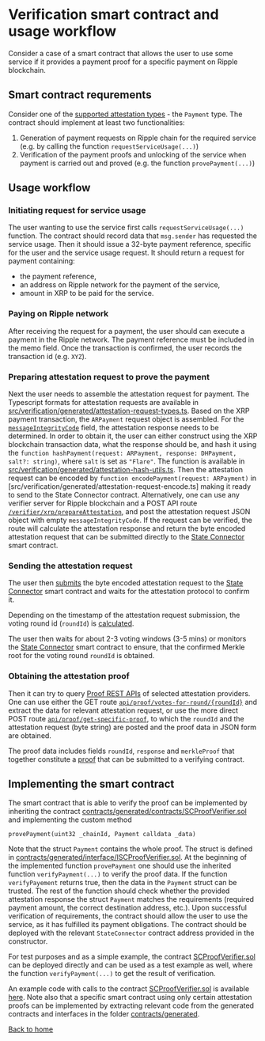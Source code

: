 # Verification smart contract and usage workflow

Consider a case of a smart contract that allows the user to use some service if it provides a payment proof for a specific payment on Ripple blockchain.

## Smart contract requrements

Consider one of the [supported attestation types](https://github.com/flare-foundation/state-connector-attestation-types) - the `Payment` type.
The contract should implement at least two functionalities:

1. Generation of payment requests on Ripple chain for the required service (e.g. by calling the function `requestServiceUsage(...)`)
2. Verification of the payment proofs and unlocking of the service when payment is carried out and proved (e.g. the function `provePayment(...)`)

## Usage workflow

### Initiating request for service usage

The user wanting to use the service first calls `requestServiceUsage(...)` function.
The contract should record data that `msg.sender` has requested the service usage. Then it should issue a 32-byte payment reference, specific for the user and the service usage request. It should return a request for payment containing:

- the payment reference,
- an address on Ripple network for the payment of the service,
- amount in XRP to be paid for the service.

### Paying on Ripple network

After receiving the request for a payment, the user should can execute a payment in the Ripple network. The payment reference must be included in the memo field. Once the transaction is confirmed, the user records the transaction id (e.g. `XYZ`).

### Preparing attestation request to prove the payment

Next the user needs to assemble the attestation request for payment. The Typescript formats for attestation requests are available in [src/verification/generated/attestation-request-types.ts](src/verification/generated/attestation-request-types.ts). Based on the XRP payment transaction, the `ARPayment` request object is assembled. For the [`messageIntegrityCode`](../attestation-protocol/message-integrity.md) field, the attestation response needs to be determined. In order to obtain it, the user can either construct using the XRP blockchain transaction data, what the response should be, and hash it using the `function hashPayment(request: ARPayment, response: DHPayment, salt?: string)`, where `salt` is set as `"Flare"`. The function is available in [src/verification/generated/attestation-hash-utils.ts](src/verification/generated/attestation-hash-utils.ts). Then the attestation request can be encoded by
`function encodePayment(request: ARPayment)` in [src/verification/generated/attestation-request-encode.ts] making it ready to send to the State Connector contract. Alternatively, one can use any verifier server for Ripple blockchain and a POST API route [`/verifier/xrp/prepareAttestation`](./apis.md#attestation-request-api), and post the attestation request JSON object with empty `messageIntegrityCode`. If the request can be verified, the route will calculate the attestation response and return the byte encoded attestation request that can be submitted directly to the [State Connector](../attestation-protocol/state-connector-contract.md) smart contract.

### Sending the attestation request

The user then [submits](./state-connector-usage.md#how-to-submit-an-attestation-request) the byte encoded attestation request to the [State Connector](../attestation-protocol/state-connector-contract.md) smart contract and waits for the attestation protocol to confirm it.

Depending on the timestamp of the attestation request submission, the voting round id (`roundId`) is [calculated](./state-connector-usage.md#how-do-i-know-in-which-voting-round-id-my-attestation-request-was-submitted).

The user then waits for about 2-3 voting windows (3-5 mins) or monitors the [State Connector](../attestation-protocol/state-connector-contract.md) smart contract to ensure, that the confirmed Merkle root for the voting round `roundId` is obtained.

### Obtaining the attestation proof

Then it can try to query [Proof REST APIs](./apis.md) of selected attestation providers. One can use either the GET route [`api/proof/votes-for-round/{roundId}`](./apis.md#proof-api) and extract the data for relevant attestation request, or use the more direct POST route [`api/proof/get-specific-proof`](./apis.md#proof-api), to which the `roundId` and the attestation request (byte string) are posted and the proof data in JSON form are obtained.

The proof data includes fields `roundId`, `response` and `merkleProof` that together constitute a [proof](./state-connector-usage.md#assembling-the-proofs) that can be submitted to a verifying contract.

## Implementing the smart contract

The smart contract that is able to verify the proof can be implemented by inheriting the contract [contracts/generated/contracts/SCProofVerifier.sol](../../contracts/generated/contracts/SCProofVerifier.sol) and implementing the custom method

```Solidity
provePayment(uint32 _chainId, Payment calldata _data)
```

Note that the struct `Payment` contains the whole proof. The struct is defined in [contracts/generated/interface/ISCProofVerifier.sol](contracts/generated/interface/ISCProofVerifier.sol). At the beginning of the implemented function `provePayment` one should use the inherited function `verifyPayment(...)` to verify the proof data. If the function `verifyPayement` returns true, then the data in the `Payment` struct can be trusted. The rest of the function should check whether the provided attestation response the struct `Payment` matches the requirements (required payment amount, the correct destination address, etc.). Upon successful verification of requirements, the contract should allow the user to use the service, as it has fulfilled its payment obligations.
The contract should be deployed with the relevant `StateConnector` contract address provided in the constructor.

For test purposes and as a simple example, the contract [SCProofVerifier.sol](../../contracts/generated/contracts/SCProofVerifier.sol) can be deployed directly and can be used as a test example as well, where the function `verifyPayment(...)` to get the result of verification.

An example code with calls to the contract [SCProofVerifier.sol](../../contracts/generated/contracts/SCProofVerifier.sol) is available [here](../../test/generated/SCProofVerifierMock.test-contract.ts). Note also that a specific smart contract using only certain attestation proofs can be implemented by extracting relevant code from the generated contracts and interfaces in the folder [contracts/generated](../../contracts/generated/).

[Back to home](../README.md)
